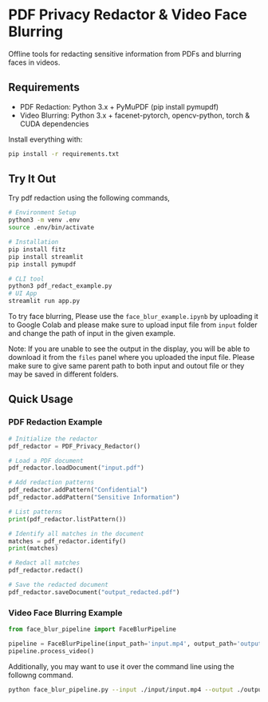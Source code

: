 # PDF Privacy Redactor & Video Face Blurring

Offline tools for redacting sensitive information from PDFs and blurring faces in videos.

## Requirements

- PDF Redaction: Python 3.x + PyMuPDF (pip install pymupdf)
- Video Blurring: Python 3.x + facenet-pytorch, opencv-python, torch & CUDA dependencies

Install everything with:

```bash
pip install -r requirements.txt
```

## Try It Out

Try pdf redaction using the following commands,

```bash
# Environment Setup
python3 -m venv .env
source .env/bin/activate

# Installation
pip install fitz
pip install streamlit
pip install pymupdf

# CLI tool
python3 pdf_redact_example.py
# UI App
streamlit run app.py
```

To try face blurring, Please use the `face_blur_example.ipynb` by uploading it to Google Colab and please make sure to upload input file from `input` folder and change the path of input in the given example.

Note: If you are unable to see the output in the display, you will be able to download it from the `files` panel where you uploaded the input file. Please make sure to give same parent path to both input and outout file or they may be saved in different folders.

## Quick Usage

### PDF Redaction Example

```python
# Initialize the redactor
pdf_redactor = PDF_Privacy_Redactor()

# Load a PDF document
pdf_redactor.loadDocument("input.pdf")

# Add redaction patterns
pdf_redactor.addPattern("Confidential")
pdf_redactor.addPattern("Sensitive Information")

# List patterns
print(pdf_redactor.listPattern())

# Identify all matches in the document
matches = pdf_redactor.identify()
print(matches)

# Redact all matches
pdf_redactor.redact()

# Save the redacted document
pdf_redactor.saveDocument("output_redacted.pdf")
```

### Video Face Blurring Example

```python
from face_blur_pipeline import FaceBlurPipeline

pipeline = FaceBlurPipeline(input_path='input.mp4', output_path='output_blurred.mp4')
pipeline.process_video()
```

Additionally, you may want to use it over the command line using the followng command.

```bash
python face_blur_pipeline.py --input ./input/input.mp4 --output ./output/output_blurred.mp4 --batch_size 16
```
